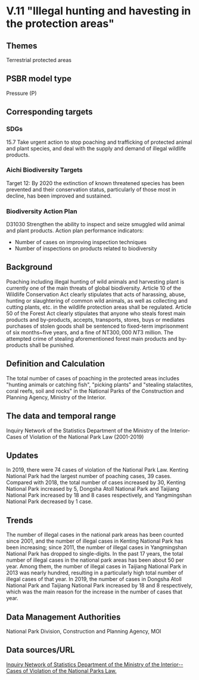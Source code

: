 # V.11 "Illegal hunting and havesting in the protection areas"

<script type="text/javascript" src="http://cdn.mathjax.org/mathjax/latest/MathJax.js?config=TeX-AMS-MML_HTMLorMML"></script>

## Themes
Terrestrial protected areas
## PSBR model type
Pressure (P)
## Corresponding targets
### SDGs
15.7 Take urgent action to stop poaching and trafficking of protected animal and plant species, and deal with the supply and demand of illegal wildlife products.
### Aichi Biodiversity Targets
Target 12: By 2020 the extinction of known threatened species has been prevented and their conservation status, particularly of those most in decline, has been improved and sustained.
### Biodiversity Action Plan
D31030 Strengthen the ability to inspect and seize smuggled wild animal and plant products. Action plan performance indicators:
* Number of cases on improving inspection techniques
* Number of inspections on products related to biodiversity
## Background
Poaching including illegal hunting of wild animals and harvesting plant is currently one of the main threats of global biodiversity. Article 10 of the Wildlife Conservation Act clearly stipulates that acts of harassing, abuse, hunting or slaughtering of common wild animals, as well as collecting and cutting plants, etc. in the wildlife protection areas shall be regulated. Article 50 of the Forest Act clearly stipulates that anyone who steals forest main products and by-products, accepts, transports, stores, buys or mediates purchases of stolen goods shall be sentenced to fixed-term imprisonment of six months~five years, and a fine of NT$300,000~NT$3 million. The attempted crime of stealing aforementioned forest main products and by-products shall be punished.
## Definition and Calculation
The total number of cases of poaching in the protected areas includes "hunting animals or catching fish", "picking plants" and "stealing stalactites, coral reefs, soil and rocks" in the National Parks of the Construction and Planning Agency, Ministry of the Interior.
## The data and temporal range
Inquiry Network of the Statistics Department of the Ministry of the Interior-Cases of Violation of the National Park Law (2001-2019)
## Updates
In 2019, there were 74 cases of violation of the National Park Law. Kenting National Park had the largest number of poaching cases, 39 cases. Compared with 2018, the total number of cases increased by 30, Kenting National Park increased by 5, Dongsha Atoll National Park and Taijiang National Park increased by 18 and 8 cases respectively, and Yangmingshan National Park decreased by 1 case.
## Trends
The number of illegal cases in the national park areas has been counted since 2001, and the number of illegal cases in Kenting National Park has been increasing; since 2011, the number of illegal cases in Yangmingshan National Park has dropped to single-digits. In the past 17 years, the total number of illegal cases in the national park areas has been about 50 per year. Among them, the number of illegal cases in Taijiang National Park in 2013 was nearly hundred, resulting in a particularly high total number of illegal cases of that year. In 2019, the number of cases in Dongsha Atoll National Park and Taijiang National Park increased by 18 and 8 respectively, which was the main reason for the increase in the number of cases that year.
## Data Management Authorities
National Park Division, Construction and Planning Agency, MOI
## Data sources/URL
[Inquiry Network of Statistics Department of the Ministry of the Interior--Cases of Violation of the National Parks Law.](http://statis.moi.gov.tw/micst/stmain.jsp?sys=100)